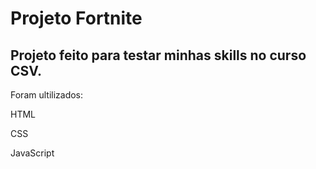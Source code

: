 # Projeto Fortnite


## Projeto feito para testar minhas skills no curso CSV.


Foram ultilizados:


HTML

CSS

JavaScript
